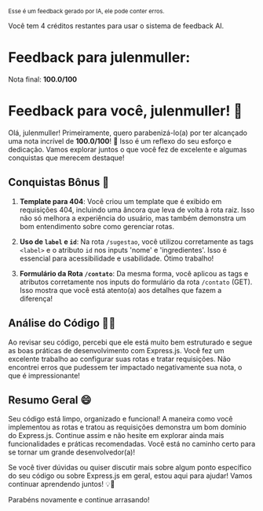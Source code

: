 <sup>Esse é um feedback gerado por IA, ele pode conter erros.</sup>

Você tem 4 créditos restantes para usar o sistema de feedback AI.

# Feedback para julenmuller:

Nota final: **100.0/100**

# Feedback para você, julenmuller! 🚀

Olá, julenmuller! Primeiramente, quero parabenizá-lo(a) por ter alcançado uma nota incrível de **100.0/100**! 🎉 Isso é um reflexo do seu esforço e dedicação. Vamos explorar juntos o que você fez de excelente e algumas conquistas que merecem destaque!

## Conquistas Bônus 🎊
1. **Template para 404**: Você criou um template que é exibido em requisições 404, incluindo uma âncora que leva de volta à rota raiz. Isso não só melhora a experiência do usuário, mas também demonstra um bom entendimento sobre como gerenciar rotas.
   
2. **Uso de `label` e `id`**: Na rota `/sugestao`, você utilizou corretamente as tags `<label>` e o atributo `id` nos inputs 'nome' e 'ingredientes'. Isso é essencial para acessibilidade e usabilidade. Ótimo trabalho!

3. **Formulário da Rota `/contato`**: Da mesma forma, você aplicou as tags e atributos corretamente nos inputs do formulário da rota `/contato` (GET). Isso mostra que você está atento(a) aos detalhes que fazem a diferença!

## Análise do Código 🕵️‍♂️
Ao revisar seu código, percebi que ele está muito bem estruturado e segue as boas práticas de desenvolvimento com Express.js. Você fez um excelente trabalho ao configurar suas rotas e tratar requisições. Não encontrei erros que pudessem ter impactado negativamente sua nota, o que é impressionante!

## Resumo Geral 😄
Seu código está limpo, organizado e funcional! A maneira como você implementou as rotas e tratou as requisições demonstra um bom domínio do Express.js. Continue assim e não hesite em explorar ainda mais funcionalidades e práticas recomendadas. Você está no caminho certo para se tornar um grande desenvolvedor(a)!

Se você tiver dúvidas ou quiser discutir mais sobre algum ponto específico do seu código ou sobre Express.js em geral, estou aqui para ajudar! Vamos continuar aprendendo juntos! 💡🚀

Parabéns novamente e continue arrasando!